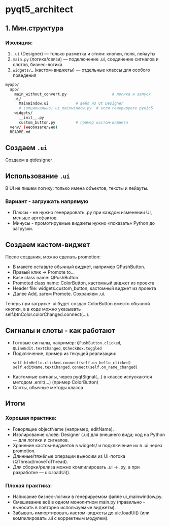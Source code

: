 # pyqt5_architect

## 1. Мин.структура
### Изоляция:
1. `.ui` (Designer) — только разметка и стили: кнопки, поля, лейауты
2. `main.py` (логика/связи) — подключение .ui, соединение сигналов и слотов, бизнес-логика
3. `widgets/…` (кастом-виджеты) — отдельные классы для особого поведения

```bash
myapp/
  app/
    main_without_convert.py                    # логика и запуск
    ui/
      MainWindow.ui            # файл из Qt Designer
      # (опционально) ui_mainwindow.py  # если генерируете pyuic5
    widgets/
      __init__.py
      custom_button.py         # пример кастом-виджета
  venv/ (необязательно)
  README.md
```
## Создаем `.ui`
Создаем в qtdesigner

## Использование `.ui`
В UI не пишем логику: только имена объектов, тексты и лейауты.
### Вариант - загружать напрямую
- Плюсы - не нужно генерировать .py при каждом изменении UI, меньше артефактов.
- Минусы - промотируемые виджеты нужно «показать» Python до загрузки.

## Создаем кастом-виджет
После создания, можно сделать promotion:
- В макете оставьте обычный виджет, например QPushButton. 
- Правый клик → Promote to… 
- Base class name: QPushButton. 
- Promoted class name: ColorButton, кастомный виджет из проекта
- Header file: widgets.custom_button, кастомный виджет из проекта
- Далее Add, затем Promote. Сохраняем .ui.

Теперь при загрузке .ui будет создан ColorButton вместо обычной кнопки, а в коде можно указывать self.btnColor.colorChanged.connect(...).

## Сигналы и слоты - как работают
- Готовые сигналы, например: ``QPushButton.clicked``, ``QLineEdit.textChanged``, ``QCheckBox.toggled``
- Подключение, пример из текущей реализации: 
    ```
    self.btnHello.clicked.connect(self.on_hello_clicked)
    self.editName.textChanged.connect(self.on_name_changed)
    ```
- Кастомные сигналы, через pyqtSignal(...) в классе испускаются методом .emit(...) (пример ColorButton)
- Слоты, обычные методы класса

## Итоги
### Хорошая практика:
- Говорящие objectName (например, editName).
- Изолирование слоёв: Designer (.ui) для внешнего вида; код на Python — для логики и сигналов.
- Хранение кастом-виджетов в widgets/ и подключение их в .ui через promotion.
- Длинные/тяжёлые операции выносим из UI-потока (QThread/moveToThread).
- Для сборки/релиза можно компилировать .ui → .py, а при разработке — uic.loadUi().

### Плохая практика:
- Написание бизнес-логики в генерируемом файле ui_mainwindow.py.
- Смешивание всё в одном монолитном main.py (правильно - выносить в повторно используемые виджеты).
- Забывать импортировать кастом-виджеты до uic.loadUi() (или компилировать .ui с корректным модулем).